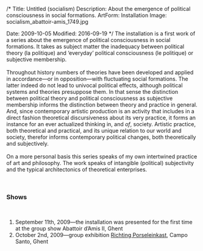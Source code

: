 /*
Title: Untitled (socialism)
Description: About the emergence of political consciousness in social formations.
ArtForm: Installation
Image: socialism_abattoir-amis_1749.jpg

Date: 2009-10-05
Modified: 2016-09-19
*/
The installation is a first work of a series about the emergence of political consciousness in social formations.
It takes as subject matter the inadequacy between political theory (la politique) and
‘everyday’ political consciousness (le politique) or subjective membership.  
<br>
Throughout history numbers of theories have been developed and applied in accordance&mdash;or in opposition&mdash;with fluctuating social formations.
The latter indeed do not lead to univocal political effects, although political systems and theories presuppose them.
In that sense the distinction between political theory and political consciousness as subjective membership informs the distinction between theory and practice in general.
And, since contemporary artistic production is an activity that includes in a direct fashion theoretical discursiveness about its very practice, it forms an instance for an ever actualized thinking in, and *of*, society.
Artistic practice, both theoretical and practical, and its unique relation to our world and society, therefor informs contemporary political changes, both theoretically and subjectively.  
<br>
On a more personal basis this series speaks of my own intertwined practice of art and philosophy.
The work speaks of intangible (political) subjectivity and the typical architectonics of theoretical enterprises.

<br>

### Shows
<br>

 1. September 11th, 2009&mdash;the installation was presented for the first time at the group show Abattoir d’Amis II, Ghent
 2. October 2nd, 2009&mdash;group exhibition <a href="http://www.strictlyrabbit.be/curated-project/de-lading-2011/2/" target="_blank">Richting Porseleinkast</a>, Campo Santo, Ghent
